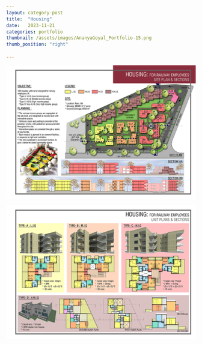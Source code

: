 ```yaml
---
layout: category-post
title:  "Housing"
date:   2023-11-21
categories: portfolio
thumbnail: /assets/images/AnanyaGoyal_Portfolio-15.png
thumb_position: "right"

---
```


![1](/assets/images/AnanyaGoyal_Portfolio-15.png)

![2](/assets/images/AnanyaGoyal_Portfolio-16.png)